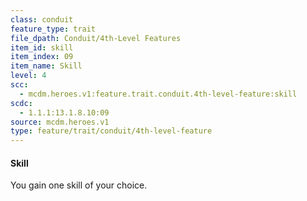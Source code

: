 ```yaml
---
class: conduit
feature_type: trait
file_dpath: Conduit/4th-Level Features
item_id: skill
item_index: 09
item_name: Skill
level: 4
scc:
  - mcdm.heroes.v1:feature.trait.conduit.4th-level-feature:skill
scdc:
  - 1.1.1:13.1.8.10:09
source: mcdm.heroes.v1
type: feature/trait/conduit/4th-level-feature
---
```


#### Skill

You gain one skill of your choice.
